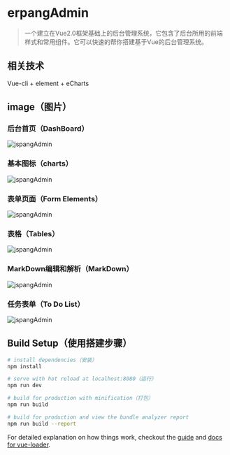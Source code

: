 # erpangAdmin

> 一个建立在Vue2.0框架基础上的后台管理系统，它包含了后台所用的前端样式和常用组件。它可以快速的帮你搭建基于Vue的后台管理系统。
## 相关技术
Vue-cli + element + eCharts

## image（图片）
### 后台首页（DashBoard）
![jspangAdmin](http://7xjyw1.com1.z0.glb.clouddn.com/jspangadmin01.png)
### 基本图标（charts）
![jspangAdmin](http://7xjyw1.com1.z0.glb.clouddn.com/jspangadmin02.png)
### 表单页面（Form Elements）
![jspangAdmin](http://7xjyw1.com1.z0.glb.clouddn.com/jspangadmin03.png)
### 表格（Tables）
![jspangAdmin](http://7xjyw1.com1.z0.glb.clouddn.com/jspangadmin04.png)
### MarkDown编辑和解析（MarkDown）
![jspangAdmin](http://7xjyw1.com1.z0.glb.clouddn.com/jspangadmin05.png)
### 任务表单（To Do List）
![jspangAdmin](http://7xjyw1.com1.z0.glb.clouddn.com/jspangadmin06.png)
## Build Setup（使用搭建步骤）
``` bash
# install dependencies（安装）
npm install

# serve with hot reload at localhost:8080（运行）
npm run dev

# build for production with minification（打包）
npm run build

# build for production and view the bundle analyzer report
npm run build --report
```

For detailed explanation on how things work, checkout the [guide](http://vuejs-templates.github.io/webpack/) and [docs for vue-loader](http://vuejs.github.io/vue-loader).
